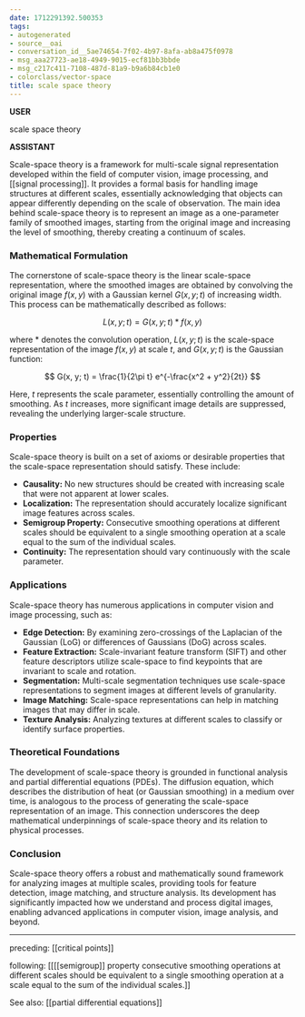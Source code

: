 ```yaml
---
date: 1712291392.500353
tags:
- autogenerated
- source__oai
- conversation_id__5ae74654-7f02-4b97-8afa-ab8a475f0978
- msg_aaa27723-ae18-4949-9015-ecf81bb3bbde
- msg_c217c411-7108-487d-81a9-b9a6b84cb1e0
- colorclass/vector-space
title: scale space theory
---
```


**USER**

scale space theory


**ASSISTANT**

Scale-space theory is a framework for multi-scale signal representation developed within the field of computer vision, image processing, and [[signal processing]]. It provides a formal basis for handling image structures at different scales, essentially acknowledging that objects can appear differently depending on the scale of observation. The main idea behind scale-space theory is to represent an image as a one-parameter family of smoothed images, starting from the original image and increasing the level of smoothing, thereby creating a continuum of scales.

### Mathematical Formulation

The cornerstone of scale-space theory is the linear scale-space representation, where the smoothed images are obtained by convolving the original image $f(x,y)$ with a Gaussian kernel $G(x, y; t)$ of increasing width. This process can be mathematically described as follows:

$$ L(x, y; t) = G(x, y; t) * f(x, y) $$

where $*$ denotes the convolution operation, $L(x, y; t)$ is the scale-space representation of the image $f(x,y)$ at scale $t$, and $G(x, y; t)$ is the Gaussian function:

$$ G(x, y; t) = \frac{1}{2\pi t} e^{-\frac{x^2 + y^2}{2t}} $$

Here, $t$ represents the scale parameter, essentially controlling the amount of smoothing. As $t$ increases, more significant image details are suppressed, revealing the underlying larger-scale structure.

### Properties

Scale-space theory is built on a set of axioms or desirable properties that the scale-space representation should satisfy. These include:

- **Causality:** No new structures should be created with increasing scale that were not apparent at lower scales.
- **Localization:** The representation should accurately localize significant image features across scales.
- **Semigroup Property:** Consecutive smoothing operations at different scales should be equivalent to a single smoothing operation at a scale equal to the sum of the individual scales.
- **Continuity:** The representation should vary continuously with the scale parameter.

### Applications

Scale-space theory has numerous applications in computer vision and image processing, such as:

- **Edge Detection:** By examining zero-crossings of the Laplacian of the Gaussian (LoG) or differences of Gaussians (DoG) across scales.
- **Feature Extraction:** Scale-invariant feature transform (SIFT) and other feature descriptors utilize scale-space to find keypoints that are invariant to scale and rotation.
- **Segmentation:** Multi-scale segmentation techniques use scale-space representations to segment images at different levels of granularity.
- **Image Matching:** Scale-space representations can help in matching images that may differ in scale.
- **Texture Analysis:** Analyzing textures at different scales to classify or identify surface properties.

### Theoretical Foundations

The development of scale-space theory is grounded in functional analysis and partial differential equations (PDEs). The diffusion equation, which describes the distribution of heat (or Gaussian smoothing) in a medium over time, is analogous to the process of generating the scale-space representation of an image. This connection underscores the deep mathematical underpinnings of scale-space theory and its relation to physical processes.

### Conclusion

Scale-space theory offers a robust and mathematically sound framework for analyzing images at multiple scales, providing tools for feature detection, image matching, and structure analysis. Its development has significantly impacted how we understand and process digital images, enabling advanced applications in computer vision, image analysis, and beyond.


---

preceding: [[critical points]]  


following: [[[[semigroup]] property consecutive smoothing operations at different scales should be equivalent to a single smoothing operation at a scale equal to the sum of the individual scales.]]

See also: [[partial differential equations]]